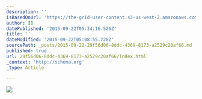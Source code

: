 ```yaml
---
description: ''
isBasedOnUrl: 'https://the-grid-user-content.s3-us-west-2.amazonaws.com/44720752-8867-4c49-88ce-a22c856bf17c.jpg'
author: []
datePublished: '2015-09-22T05:34:16.526Z'
title: ''
dateModified: '2015-09-22T05:08:55.728Z'
sourcePath: _posts/2015-09-22-29f56d06-8ddc-4369-8173-a2529c20af66.md
published: true
url: 29f56d06-8ddc-4369-8173-a2529c20af66/index.html
_context: 'http://schema.org'
_type: Article

---
```

![](https://the-grid-user-content.s3-us-west-2.amazonaws.com/44720752-8867-4c49-88ce-a22c856bf17c.jpg)